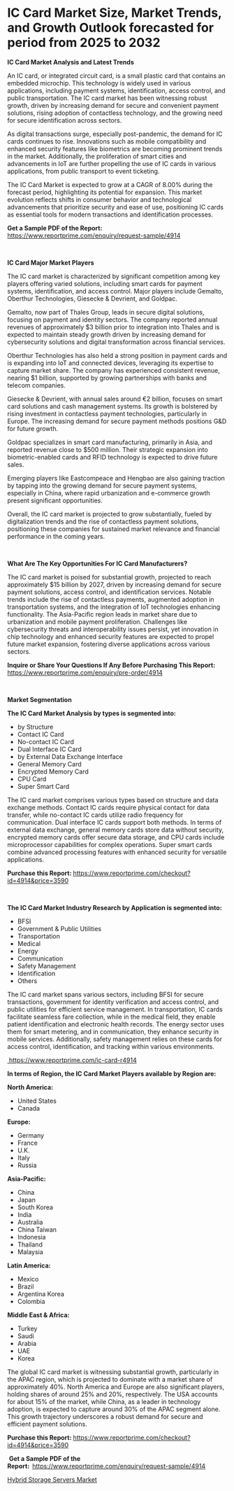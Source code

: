<p><h1>IC Card Market Size, Market Trends, and Growth Outlook forecasted for period from 2025 to 2032</h1></p><p><strong>IC Card Market Analysis and Latest Trends</strong></p>
<p><p>An IC card, or integrated circuit card, is a small plastic card that contains an embedded microchip. This technology is widely used in various applications, including payment systems, identification, access control, and public transportation. The IC card market has been witnessing robust growth, driven by increasing demand for secure and convenient payment solutions, rising adoption of contactless technology, and the growing need for secure identification across sectors.</p><p>As digital transactions surge, especially post-pandemic, the demand for IC cards continues to rise. Innovations such as mobile compatibility and enhanced security features like biometrics are becoming prominent trends in the market. Additionally, the proliferation of smart cities and advancements in IoT are further propelling the use of IC cards in various applications, from public transport to event ticketing. </p><p>The IC Card Market is expected to grow at a CAGR of 8.00% during the forecast period, highlighting its potential for expansion. This market evolution reflects shifts in consumer behavior and technological advancements that prioritize security and ease of use, positioning IC cards as essential tools for modern transactions and identification processes.</p></p>
<p><strong>Get a Sample PDF of the Report:&nbsp;</strong> <a href="https://www.reportprime.com/enquiry/request-sample/4914?utm_campaign=2187&utm_medium=2&utm_source=Github&utm_content=ia&utm_term=19032025&utm_id=ic-card">https://www.reportprime.com/enquiry/request-sample/4914</a></p>
<p>&nbsp;</p>
<p><strong>IC Card Major Market Players</strong></p>
<p><p>The IC card market is characterized by significant competition among key players offering varied solutions, including smart cards for payment systems, identification, and access control. Major players include Gemalto, Oberthur Technologies, Giesecke & Devrient, and Goldpac.</p><p>Gemalto, now part of Thales Group, leads in secure digital solutions, focusing on payment and identity sectors. The company reported annual revenues of approximately $3 billion prior to integration into Thales and is expected to maintain steady growth driven by increasing demand for cybersecurity solutions and digital transformation across financial services.</p><p>Oberthur Technologies has also held a strong position in payment cards and is expanding into IoT and connected devices, leveraging its expertise to capture market share. The company has experienced consistent revenue, nearing $1 billion, supported by growing partnerships with banks and telecom companies.</p><p>Giesecke & Devrient, with annual sales around €2 billion, focuses on smart card solutions and cash management systems. Its growth is bolstered by rising investment in contactless payment technologies, particularly in Europe. The increasing demand for secure payment methods positions G&D for future growth.</p><p>Goldpac specializes in smart card manufacturing, primarily in Asia, and reported revenue close to $500 million. Their strategic expansion into biometric-enabled cards and RFID technology is expected to drive future sales.</p><p>Emerging players like Eastcompeace and Hengbao are also gaining traction by tapping into the growing demand for secure payment systems, especially in China, where rapid urbanization and e-commerce growth present significant opportunities.</p><p>Overall, the IC card market is projected to grow substantially, fueled by digitalization trends and the rise of contactless payment solutions, positioning these companies for sustained market relevance and financial performance in the coming years.</p></p>
<p>&nbsp;</p>
<p><strong>What Are The Key Opportunities For IC Card Manufacturers?</strong></p>
<p><p>The IC card market is poised for substantial growth, projected to reach approximately $15 billion by 2027, driven by increasing demand for secure payment solutions, access control, and identification services. Notable trends include the rise of contactless payments, augmented adoption in transportation systems, and the integration of IoT technologies enhancing functionality. The Asia-Pacific region leads in market share due to urbanization and mobile payment proliferation. Challenges like cybersecurity threats and interoperability issues persist, yet innovation in chip technology and enhanced security features are expected to propel future market expansion, fostering diverse applications across various sectors.</p></p>
<p><strong>Inquire or Share Your Questions If Any Before Purchasing This Report:</strong> <a href="https://www.reportprime.com/enquiry/pre-order/4914?utm_campaign=2187&utm_medium=2&utm_source=Github&utm_content=ia&utm_term=19032025&utm_id=ic-card">https://www.reportprime.com/enquiry/pre-order/4914</a></p>
<p>&nbsp;</p>
<p><strong>Market Segmentation</strong></p>
<p><strong>The IC Card Market Analysis by types is segmented into:</strong></p>
<p><ul><li>by Structure</li><li>Contact IC Card</li><li>No-contact IC Card</li><li>Dual Interface IC Card</li><li>by External Data Exchange Interface</li><li>General Memory Card</li><li>Encrypted Memory Card</li><li>CPU Card</li><li>Super Smart Card</li></ul></p>
<p><p>The IC card market comprises various types based on structure and data exchange methods. Contact IC cards require physical contact for data transfer, while no-contact IC cards utilize radio frequency for communication. Dual interface IC cards support both methods. In terms of external data exchange, general memory cards store data without security, encrypted memory cards offer secure data storage, and CPU cards include microprocessor capabilities for complex operations. Super smart cards combine advanced processing features with enhanced security for versatile applications.</p></p>
<p><strong>Purchase this Report:&nbsp;</strong><a href="https://www.reportprime.com/checkout?id=4914&price=3590&utm_campaign=2187&utm_medium=2&utm_source=Github&utm_content=ia&utm_term=19032025&utm_id=ic-card">https://www.reportprime.com/checkout?id=4914&price=3590</a></p>
<p>&nbsp;</p>
<p><strong>The IC Card Market Industry Research by Application is segmented into:</strong></p>
<p><ul><li>BFSI</li><li>Government & Public Utilities</li><li>Transportation</li><li>Medical</li><li>Energy</li><li>Communication</li><li>Safety Management</li><li>Identification</li><li>Others</li></ul></p>
<p><p>The IC card market spans various sectors, including BFSI for secure transactions, government for identity verification and access control, and public utilities for efficient service management. In transportation, IC cards facilitate seamless fare collection, while in the medical field, they enable patient identification and electronic health records. The energy sector uses them for smart metering, and in communication, they enhance security in mobile services. Additionally, safety management relies on these cards for access control, identification, and tracking within various environments.</p></p>
<p><a href="https://www.reportprime.com/ic-card-r4914?utm_campaign=2187&utm_medium=2&utm_source=Github&utm_content=ia&utm_term=19032025&utm_id=ic-card">&nbsp;https://www.reportprime.com/ic-card-r4914</a></p>
<p><strong>In terms of Region, the IC Card Market Players available by Region are:</strong></p>
<p>
    <p> <strong> North America: </strong>
        <ul>
            <li>United States</li>
            <li>Canada</li>
        </ul>
        </p> 
    <p> <strong> Europe: </strong>
        <ul>
            <li>Germany</li>
            <li>France</li>
            <li>U.K.</li>
            <li>Italy</li>
            <li>Russia</li>
        </ul>
        </p> 
    <p> <strong> Asia-Pacific: </strong>
        <ul>
            <li>China</li>
            <li>Japan</li>
            <li>South Korea</li>
            <li>India</li>
            <li>Australia</li>
            <li>China Taiwan</li>
            <li>Indonesia</li>
            <li>Thailand</li>
            <li>Malaysia</li>
        </ul>
        </p> 
    <p> <strong> Latin America: </strong>
        <ul>
            <li>Mexico</li>
            <li>Brazil</li>
            <li>Argentina Korea</li>
            <li>Colombia</li>
        </ul>
        </p> 
    <p> <strong> Middle East & Africa: </strong>
        <ul>
            <li>Turkey</li>
            <li>Saudi</li>
            <li>Arabia</li>
            <li>UAE</li>
            <li>Korea</li>
        </ul>
    </p>
    </p>
<p><p>The global IC card market is witnessing substantial growth, particularly in the APAC region, which is projected to dominate with a market share of approximately 40%. North America and Europe are also significant players, holding shares of around 25% and 20%, respectively. The USA accounts for about 15% of the market, while China, as a leader in technology adoption, is expected to capture around 30% of the APAC segment alone. This growth trajectory underscores a robust demand for secure and efficient payment solutions.</p></p>
<p><strong>Purchase this Report: </strong><a href="https://www.reportprime.com/checkout?id=4914&price=3590&utm_campaign=2187&utm_medium=2&utm_source=Github&utm_content=ia&utm_term=19032025&utm_id=ic-card">https://www.reportprime.com/checkout?id=4914&price=3590</a></p>
<p>&nbsp;<strong>Get a Sample PDF of the Report:&nbsp;&nbsp;</strong><a href="https://www.reportprime.com/enquiry/request-sample/4914?utm_campaign=2187&utm_medium=2&utm_source=Github&utm_content=ia&utm_term=19032025&utm_id=ic-card">https://www.reportprime.com/enquiry/request-sample/4914</a></p>
<p><strong></strong></p>
<p><p><a href="https://github.com/mauripalmi/Market-Research-Report-List-6/blob/main/hybrid-storage-servers-market.md?utm_campaign=2187&utm_medium=2&utm_source=Github&utm_content=ia&utm_term=19032025&utm_id=ic-card">Hybrid Storage Servers Market</a></p></p>